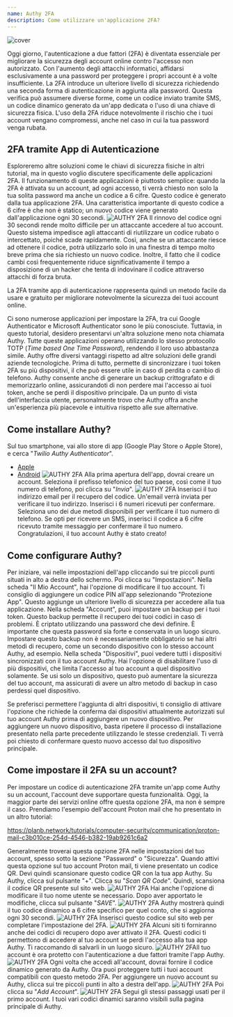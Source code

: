 ```yaml
---
name: Authy 2FA
description: Come utilizzare un'applicazione 2FA?
---
```

![cover](assets/cover.webp)

Oggi giorno, l'autenticazione a due fattori (2FA) è diventata essenziale per migliorare la sicurezza degli account online contro l'accesso non autorizzato. Con l'aumento degli attacchi informatici, affidarsi esclusivamente a una password per proteggere i propri account è a volte insufficiente. La 2FA introduce un ulteriore livello di sicurezza richiedendo una seconda forma di autenticazione in aggiunta alla password. Questa verifica può assumere diverse forme, come un codice inviato tramite SMS, un codice dinamico generato da un'app dedicata o l'uso di una chiave di sicurezza fisica. L'uso della 2FA riduce notevolmente il rischio che i tuoi account vengano compromessi, anche nel caso in cui la tua password venga rubata.

## 2FA tramite App di Autenticazione

Esploreremo altre soluzioni come le chiavi di sicurezza fisiche in altri tutorial, ma in questo voglio discutere specificamente delle applicazioni 2FA. Il funzionamento di queste applicazioni è piuttosto semplice: quando la 2FA è attivata su un account, ad ogni accesso, ti verrà chiesto non solo la tua solita password ma anche un codice a 6 cifre. Questo codice è generato dalla tua applicazione 2FA. Una caratteristica importante di questo codice a 6 cifre è che non è statico; un nuovo codice viene generato dall'applicazione ogni 30 secondi.
![AUTHY 2FA](assets/notext/01.webp)
Il rinnovo del codice ogni 30 secondi rende molto difficile per un attaccante accedere al tuo account. Questo sistema impedisce agli attaccanti di riutilizzare un codice rubato o intercettato, poiché scade rapidamente. Così, anche se un attaccante riesce ad ottenere il codice, potrà utilizzarlo solo in una finestra di tempo molto breve prima che sia richiesto un nuovo codice. Inoltre, il fatto che il codice cambi così frequentemente riduce significativamente il tempo a disposizione di un hacker che tenta di indovinare il codice attraverso attacchi di forza bruta.

La 2FA tramite app di autenticazione rappresenta quindi un metodo facile da usare e gratuito per migliorare notevolmente la sicurezza dei tuoi account online.

Ci sono numerose applicazioni per impostare la 2FA, tra cui Google Authenticator e Microsoft Authenticator sono le più conosciute. Tuttavia, in questo tutorial, desidero presentarvi un'altra soluzione meno nota chiamata Authy. Tutte queste applicazioni operano utilizzando lo stesso protocollo TOTP (*Time based One Time Password*), rendendo il loro uso abbastanza simile.
Authy offre diversi vantaggi rispetto ad altre soluzioni delle grandi aziende tecnologiche. Prima di tutto, permette di sincronizzare i tuoi token 2FA su più dispositivi, il che può essere utile in caso di perdita o cambio di telefono. Authy consente anche di generare un backup crittografato e di memorizzarlo online, assicurandoti di non perdere mai l'accesso ai tuoi token, anche se perdi il dispositivo principale. Da un punto di vista dell'interfaccia utente, personalmente trovo che Authy offra anche un'esperienza più piacevole e intuitiva rispetto alle sue alternative.

## Come installare Authy?

Sul tuo smartphone, vai allo store di app (Google Play Store o Apple Store), e cerca "*Twilio Authy Authenticator*".

- [Apple](https://apps.apple.com/us/app/twilio-authy/id494168017)
- [Android](https://play.google.com/store/apps/details?id=com.authy.authy)
![AUTHY 2FA](assets/notext/02.webp)
Alla prima apertura dell'app, dovrai creare un account. Seleziona il prefisso telefonico del tuo paese, così come il tuo numero di telefono, poi clicca su "*Invia*".
![AUTHY 2FA](assets/notext/03.webp)
Inserisci il tuo indirizzo email per il recupero del codice.
Un'email verrà inviata per verificare il tuo indirizzo. Inserisci i 6 numeri ricevuti per confermare.
Seleziona uno dei due metodi disponibili per verificare il tuo numero di telefono. Se opti per ricevere un SMS, inserisci il codice a 6 cifre ricevuto tramite messaggio per confermare il tuo numero.
Congratulazioni, il tuo account Authy è stato creato!

## Come configurare Authy?

Per iniziare, vai nelle impostazioni dell'app cliccando sui tre piccoli punti situati in alto a destra dello schermo.
Poi clicca su "Impostazioni".
Nella scheda "Il Mio Account", hai l'opzione di modificare il tuo account. Ti consiglio di aggiungere un codice PIN all'app selezionando "Protezione App". Questo aggiunge un ulteriore livello di sicurezza per accedere alla tua applicazione.
Nella scheda "Account", puoi impostare un backup per i tuoi token. Questo backup permette il recupero dei tuoi codici in caso di problemi. È criptato utilizzando una password che devi definire. È importante che questa password sia forte e conservata in un luogo sicuro. Impostare questo backup non è necessariamente obbligatorio se hai altri metodi di recupero, come un secondo dispositivo con lo stesso account Authy, ad esempio.
Nella scheda "Dispositivi", puoi vedere tutti i dispositivi sincronizzati con il tuo account Authy. Hai l'opzione di disabilitare l'uso di più dispositivi, che limita l'accesso al tuo account a quel dispositivo solamente. Se usi solo un dispositivo, questo può aumentare la sicurezza del tuo account, ma assicurati di avere un altro metodo di backup in caso perdessi quel dispositivo.

Se preferisci permettere l'aggiunta di altri dispositivi, ti consiglio di attivare l'opzione che richiede la conferma dai dispositivi attualmente autorizzati sul tuo account Authy prima di aggiungere un nuovo dispositivo.
Per aggiungere un nuovo dispositivo, basta ripetere il processo di installazione presentato nella parte precedente utilizzando le stesse credenziali. Ti verrà poi chiesto di confermare questo nuovo accesso dal tuo dispositivo principale.

## Come impostare il 2FA su un account?

Per impostare un codice di autenticazione 2FA tramite un'app come Authy su un account, l'account deve supportare questa funzionalità. Oggi, la maggior parte dei servizi online offre questa opzione 2FA, ma non è sempre il caso. Prendiamo l'esempio dell'account Proton mail che ho presentato in un altro tutorial:

https://planb.network/tutorials/computer-security/communication/proton-mail-c3b010ce-254d-4546-b382-19ab9261c6a2

Generalmente troverai questa opzione 2FA nelle impostazioni del tuo account, spesso sotto la sezione "Password" o "Sicurezza".
Quando attivi questa opzione sul tuo account Proton mail, ti viene presentato un codice QR. Devi quindi scansionare questo codice QR con la tua app Authy.
Su Authy, clicca sul pulsante "+".
Clicca su "*Scan QR Code*". Quindi, scansiona il codice QR presente sul sito web. ![AUTHY 2FA](assets/notext/17.webp)
Hai anche l'opzione di modificare il tuo nome utente se necessario. Dopo aver apportato le modifiche, clicca sul pulsante "*SAVE*".
![AUTHY 2FA](assets/notext/18.webp)
Authy mostrerà quindi il tuo codice dinamico a 6 cifre specifico per quel conto, che si aggiorna ogni 30 secondi.
![AUTHY 2FA](assets/notext/19.webp)
Inserisci questo codice sul sito web per completare l'impostazione del 2FA.
![AUTHY 2FA](assets/notext/20.webp)
Alcuni siti ti forniranno anche dei codici di recupero dopo aver attivato il 2FA. Questi codici ti permettono di accedere al tuo account se perdi l'accesso alla tua app Authy. Ti raccomando di salvarli in un luogo sicuro.
![AUTHY 2FA](assets/notext/21.webp)Il tuo account è ora protetto con l'autenticazione a due fattori tramite l'app Authy.
![AUTHY 2FA](assets/notext/22.webp)
Ogni volta che accedi all'account, dovrai fornire il codice dinamico generato da Authy. Ora puoi proteggere tutti i tuoi account compatibili con questo metodo 2FA. Per aggiungere un nuovo account su Authy, clicca sui tre piccoli punti in alto a destra dell'app.
![AUTHY 2FA](assets/notext/23.webp)
Poi clicca su "*Add Account*".
![AUTHY 2FA](assets/notext/24.webp)
Segui gli stessi passaggi usati per il primo account. I tuoi vari codici dinamici saranno visibili sulla pagina principale di Authy.